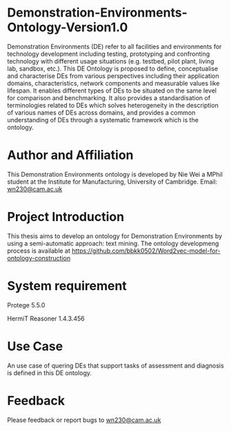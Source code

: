 # Demonstration-Environments-Ontology-Version1.0

Demonstration Environments (DE) refer to all facilities and environments for technology development including testing, prototyping and confronting technology with different usage situations (e.g. testbed, pilot plant, living lab, sandbox, etc.). This DE Ontology is proposed to define, conceptualise and characterise DEs from various perspectives including their application domains, characteristics, network components and measurable values like lifespan. It enables different types of DEs to be situated on the same level for comparison and benchmarking. It also provides a standardisation of terminologies related to DEs which solves heterogeneity in the description of various names of DEs across domains, and provides a common understanding of DEs through a systematic framework which is the ontology.

# Author and Affiliation
This Demonstration Environments ontology is developed by Nie Wei a MPhil student at the Institute for Manufacturing, University of Cambridge. Email: wn230@cam.ac.uk

# Project Introduction
This thesis aims to develop an ontology for Demonstration Environments by using a semi-automatic approach: text mining. The ontology developmeng process is available at https://github.com/bbkk0502/Word2vec-model-for-ontology-construction

# System requirement

Protege 5.5.0 

HermiT Reasoner 1.4.3.456

# Use Case
An use case of quering DEs that support tasks of assessment and diagnosis is defined in this DE ontology. 

# Feedback

Please feedback or report bugs to wn230@cam.ac.uk
